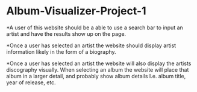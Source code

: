 # Album-Visualizer-Project-1

\*A user of this website should be a able to use a search bar to input an artist and have the results show up on the page.

\*Once a user has selected an artist the website should display artist information likely in the form of a biography.

\*Once a user has selected an artist the website will also display the artists discography visually. When selecting an album the website will place that album in a larger detail, and probably show album details I.e. album title, year of release, etc.

